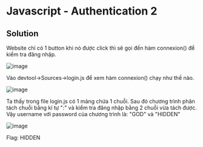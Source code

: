 # Javascript - Authentication 2
## Solution
Website chỉ có 1 button khi nó được click thì sẽ gọi đến hàm connexion() để kiểm tra đăng nhập.

![image](https://user-images.githubusercontent.com/86184794/158725132-3a068b34-afab-4545-8328-bbad1786f607.png)

Vào devtool->Sources->login.js để xem hàm connexion() chạy như thế nào.

![image](https://user-images.githubusercontent.com/86184794/158725243-ed454052-eb96-4b2d-b5a6-a0a45aa0937c.png)

Ta thấy trong file login.js có 1 mảng chứa 1 chuỗi. Sau đó chương trình phân tách chuỗi bằng kí tự ":" và kiểm tra đăng nhập bằng 2 chuỗi vừa tách được.
Vậy username với password của chương trình là: "GOD" và "HIDDEN"

![image](https://user-images.githubusercontent.com/86184794/158725532-c6f6c2dc-49d4-4c6f-b0bd-102b98e13b3f.png)

Flag: HIDDEN
